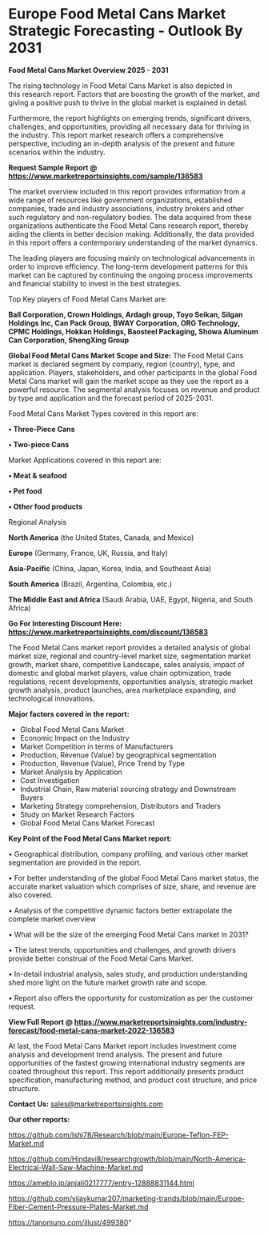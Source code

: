  # Europe Food Metal Cans Market Strategic Forecasting - Outlook By 2031

<Strong> Food Metal Cans Market Overview 2025 - 2031</strong>

The rising technology in Food Metal Cans Market is also depicted in this research report. Factors that are boosting the growth of the market, and giving a positive push to thrive in the global market is explained in detail.

Furthermore, the report highlights on emerging trends, significant drivers, challenges, and opportunities, providing all necessary data for thriving in the industry. This report market research offers a comprehensive perspective, including an in-depth analysis of the present and future scenarios within the industry.

<strong>Request Sample Report @ <a href=https://www.marketreportsinsights.com/sample/136583>https://www.marketreportsinsights.com/sample/136583</a></strong>

The market overview included in this report provides information from a wide range of resources like government organizations, established companies, trade and industry associations, industry brokers and other such regulatory and non-regulatory bodies. The data acquired from these organizations authenticate the Food Metal Cans research report, thereby aiding the clients in better decision making. Additionally, the data provided in this report offers a contemporary understanding of the market dynamics.

The leading players are focusing mainly on technological advancements in order to improve efficiency. The long-term development patterns for this market can be captured by continuing the ongoing process improvements and financial stability to invest in the best strategies.

Top Key players of Food Metal Cans Market are:

<strong>Ball Corporation, Crown Holdings, Ardagh group, Toyo Seikan, Silgan Holdings Inc, Can Pack Group, BWAY Corporation, ORG Technology, CPMC Holdings, Hokkan Holdings, Baosteel Packaging, Showa Aluminum Can Corporation, ShengXing Group</strong>

<strong><b>Global Food Metal Cans Market Scope and Size:</b></strong>
The Food Metal Cans market is declared segment by company, region (country), type, and application. Players, stakeholders, and other participants in the global Food Metal Cans market will gain the market scope as they use the report as a powerful resource. The segmental analysis focuses on revenue and product by type and application and the forecast period of 2025-2031.

Food Metal Cans Market Types covered in this report are:

<strong>• Three-Piece Cans

• Two-piece Cans</strong>

Market Applications covered in this report are:

<strong>• Meat & seafood

• Pet food

• Other food products</strong> 

Regional Analysis

<strong>North America</strong> (the United States, Canada, and Mexico)

<strong>Europe</strong> (Germany, France, UK, Russia, and Italy)

<strong>Asia-Pacific</strong> (China, Japan, Korea, India, and Southeast Asia)

<strong>South America</strong> (Brazil, Argentina, Colombia, etc.)

<strong>The Middle East and Africa</strong> (Saudi Arabia, UAE, Egypt, Nigeria, and South Africa)

<strong>Go For Interesting Discount Here: <a href=https://www.marketreportsinsights.com/discount/136583>https://www.marketreportsinsights.com/discount/136583</a></strong>

The Food Metal Cans market report provides a detailed analysis of global market size, regional and country-level market size, segmentation market growth, market share, competitive Landscape, sales analysis, impact of domestic and global market players, value chain optimization, trade regulations, recent developments, opportunities analysis, strategic market growth analysis, product launches, area marketplace expanding, and technological innovations.

<strong><b>Major factors covered in the report:</b></strong>
<ul>
  <li>Global Food Metal Cans Market </li>
  <li>Economic Impact on the Industry</li>
  <li>Market Competition in terms of Manufacturers</li>
  <li>Production, Revenue (Value) by geographical segmentation</li>
  <li>Production, Revenue (Value), Price Trend by Type</li>
  <li>Market Analysis by Application</li>
  <li>Cost Investigation</li>
  <li>Industrial Chain, Raw material sourcing strategy and Downstream Buyers</li>
  <li>Marketing Strategy comprehension, Distributors and Traders</li>
  <li>Study on Market Research Factors</li>
  <li>Global Food Metal Cans Market Forecast</li>
</ul>

<strong><b>Key Point of the Food Metal Cans Market report:</b></strong>

• Geographical distribution, company profiling, and various other market segmentation are provided in the report.

• For better understanding of the global Food Metal Cans market status, the accurate market valuation which comprises of size, share, and revenue are also covered.

• Analysis of the competitive dynamic factors better extrapolate the complete market overview

• What will be the size of the emerging Food Metal Cans market in 2031?

• The latest trends, opportunities and challenges, and growth drivers provide better construal of the Food Metal Cans Market.

• In-detail industrial analysis, sales study, and production understanding shed more light on the future market growth rate and scope.

• Report also offers the opportunity for customization as per the customer request.

<strong><b>View Full Report @ <a href=https://www.marketreportsinsights.com/industry-forecast/food-metal-cans-market-2022-136583>https://www.marketreportsinsights.com/industry-forecast/food-metal-cans-market-2022-136583</a></b></strong>


At last, the Food Metal Cans Market report includes investment come analysis and development trend analysis. The present and future opportunities of the fastest growing international industry segments are coated throughout this report. This report additionally presents product specification, manufacturing method, and product cost structure, and price structure.

<strong>Contact Us:</strong>
sales@marketreportsinsights.com

<strong>Our other reports:</strong>

<a href=https://github.com/Ishi78/Research/blob/main/Europe-Teflon-FEP-Market.md>https://github.com/Ishi78/Research/blob/main/Europe-Teflon-FEP-Market.md</a>

<a href=https://github.com/Hindavi8/researchgrowth/blob/main/North-America-Electrical-Wall-Saw-Machine-Market.md>https://github.com/Hindavi8/researchgrowth/blob/main/North-America-Electrical-Wall-Saw-Machine-Market.md</a>

<a href=https://ameblo.jp/anjali0217777/entry-12888831144.html>https://ameblo.jp/anjali0217777/entry-12888831144.html</a>

<a href=https://github.com/vijaykumar207/marketing-trands/blob/main/Europe-Fiber-Cement-Pressure-Plates-Market.md>https://github.com/vijaykumar207/marketing-trands/blob/main/Europe-Fiber-Cement-Pressure-Plates-Market.md</a>

<a href=https://tanomuno.com/illust/499380>https://tanomuno.com/illust/499380</a>"
